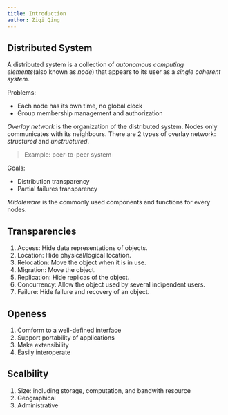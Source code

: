 ```yaml
---
title: Introduction
author: Ziqi Qing
---
```


## Distributed System

A distributed system is a collection of _autonomous computing elements_(also
known as _node_) that appears to its user as a _single coherent system_.

Problems:
 - Each node has its own time, no global clock
 - Group membership management and authorization

_Overlay network_ is the organization of the distributed system. Nodes only
communicates with its neighbours. There are 2 types of overlay network:
_structured_ and _unstructured_.

> Example: peer-to-peer system

Goals:
 - Distribution transparency
 - Partial failures transparency

_Middleware_ is the commonly used components and functions for every nodes.


## Transparencies

1. Access: Hide data representations of objects.
2. Location: Hide physical/logical location.
3. Relocation: Move the object when it is in use.
4. Migration: Move the object.
5. Replication: Hide replicas of the object.
6. Concurrency: Allow the object used by several indipendent users.
7. Failure: Hide failure and recovery of an object.

## Openess

1. Comform to a well-defined interface
2. Support portability of applications
3. Make extensibility
4. Easily interoperate


## Scalbility

1. Size: including storage, computation, and bandwith resource
2. Geographical
3. Administrative




